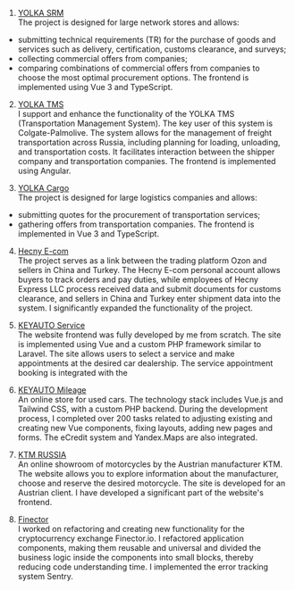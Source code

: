 ﻿1. <a href="https://dev.srm.yolka.io" target="_blank">YOLKA SRM</a></br>
The project is designed for large network stores and allows:
- submitting technical requirements (TR) for the purchase of goods and services such as delivery, certification, customs clearance, and surveys;
- collecting commercial offers from companies;
- comparing combinations of commercial offers from companies to choose the most optimal procurement options. The frontend is implemented using Vue 3 and TypeScript.

2. <a href="https://tms.cp.yolka.io" target="_blank">YOLKA TMS</a></br>
I support and enhance the functionality of the YOLKA TMS (Transportation Management System). The key user of this system is Colgate-Palmolive. The system allows for the management of freight transportation across Russia, including planning for loading, unloading, and transportation costs. It facilitates interaction between the shipper company and transportation companies.
The frontend is implemented using Angular.

3. <a href="https://dev.cargo.yolka.io" target="_blank">YOLKA Cargo</a></br>
The project is designed for large logistics companies and allows:
- submitting quotes for the procurement of transportation services;
- gathering offers from transportation companies.
The frontend is implemented in Vue 3 and TypeScript.

4. <a href="https://e-com.hecny.ru/" target="_blank">Hecny E-com</a></br>
The project serves as a link between the trading platform Ozon and sellers in China and Turkey. The Hecny E-com personal account allows buyers to track orders and pay duties, while employees of Hecny Express LLC process received data and submit documents for customs clearance, and sellers in China and Turkey enter shipment data into the system. I significantly expanded the functionality of the project.

5. <a href="https://service-keyauto.ru/" target="_blank">KEYAUTO Service</a></br>
The website frontend was fully developed by me from scratch. The site is implemented using Vue and a custom PHP framework similar to Laravel. The site allows users to select a service and make appointments at the desired car dealership. The service appointment booking is integrated with the

6. <a href="https://keyauto-probeg.ru/" target="_blank">KEYAUTO Mileage</a></br>
An online store for used cars. The technology stack includes Vue.js and Tailwind CSS, with a custom PHP backend. During the development process, I completed over 200 tasks related to adjusting existing and creating new Vue components, fixing layouts, adding new pages and forms. The eCredit system and Yandex.Maps are also integrated.

7. <a href="https://ktm-rus.ru/" target="_blank">KTM RUSSIA</a></br>
An online showroom of motorcycles by the Austrian manufacturer KTM. The website allows you to explore information about the manufacturer, choose and reserve the desired motorcycle. The site is developed for an Austrian client. I have developed a significant part of the website's frontend.

8. <a href="https://finector.io/" target="_blank">Finector</a></br>
I worked on refactoring and creating new functionality for the cryptocurrency exchange Finector.io.
I refactored application components, making them reusable and universal and divided the business logic inside the components into small blocks, thereby reducing code understanding time.
I implemented the error tracking system Sentry.